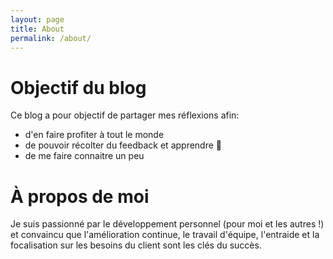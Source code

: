 ```yaml
---
layout: page
title: About
permalink: /about/
---
```


# Objectif du blog

Ce blog a pour objectif de partager mes réflexions afin:
* d'en faire profiter à tout le monde
* de pouvoir récolter du feedback et apprendre :slightly_smiling_face: 
* de me faire connaitre un peu

# À propos de moi

Je suis passionné par le développement personnel (pour moi et les autres !) et convaincu que l'amélioration continue, le travail d'équipe, l'entraide et la focalisation sur les besoins du client sont les clés du succès. 